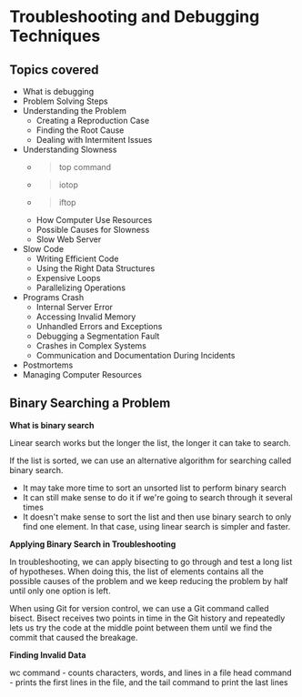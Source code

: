 Troubleshooting and Debugging Techniques
========================================

Topics covered
--------------
- What is debugging
- Problem Solving Steps
- Understanding the Problem
  - Creating a Reproduction Case
  - Finding the Root Cause
  - Dealing with Intermitent Issues
- Understanding Slowness
    - >top command 
    - >iotop
    - >iftop
    - How Computer Use Resources
    - Possible Causes for Slowness
    - Slow Web Server
- Slow Code
    - Writing Efficient Code
    - Using the Right Data Structures
    - Expensive Loops
    - Parallelizing Operations
- Programs Crash
    - Internal Server Error
    - Accessing Invalid Memory
    - Unhandled Errors and Exceptions
    - Debugging a Segmentation Fault
    - Crashes in Complex Systems
    - Communication and Documentation During Incidents
- Postmortems
- Managing Computer Resources

Binary Searching a Problem
--------------------------

**What is binary search**

Linear search works but the longer the list, the longer it can take to search.

If the list is sorted, we can use an alternative algorithm for searching called binary search.

- It may take more time to sort an unsorted list to perform binary search
- It can still make sense to do it if we're going to search through it several times
- It doesn't make sense to sort the list and then use binary search to only find one element. In that case, using linear search is simpler and faster.

**Applying Binary Search in Troubleshooting**

In troubleshooting, we can apply bisecting to go through and test a long list of hypotheses. When doing this, the list of elements contains all the possible causes of the problem and we keep reducing the problem by half until only one option is left.

When using Git for version control, we can use a Git command called bisect. Bisect receives two points in time in the Git history and repeatedly lets us try the code at the middle point between them until we find the commit that caused the breakage.

**Finding Invalid Data**

wc command - counts characters, words, and lines in a file head command - prints the first lines in the file, and the tail command to print the last lines